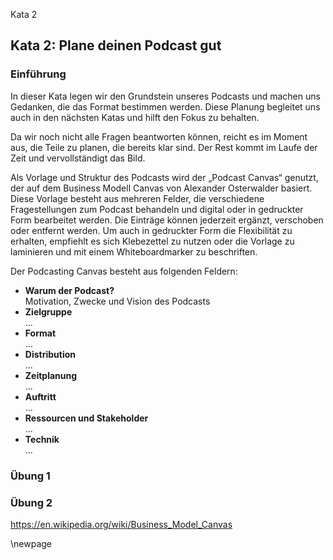 Kata 2


## Kata 2: Plane deinen Podcast gut

### Einführung

In dieser Kata legen wir den Grundstein unseres Podcasts und machen uns Gedanken, die das Format bestimmen werden. Diese Planung begleitet uns auch in den nächsten Katas und hilft den Fokus zu behalten.

Da wir noch nicht alle Fragen beantworten können, reicht es im Moment aus, die Teile zu planen, die bereits klar sind. Der Rest kommt im Laufe der Zeit und vervollständigt das Bild.

Als Vorlage und Struktur des Podcasts wird der „Podcast Canvas“ genutzt, der auf dem Business Modell Canvas von Alexander Osterwalder basiert. Diese Vorlage besteht aus mehreren Felder, die verschiedene Fragestellungen zum Podcast behandeln und digital oder in gedruckter Form bearbeitet werden. Die Einträge können jederzeit ergänzt, verschoben oder entfernt werden. Um auch in gedruckter Form die Flexibilität zu erhalten, empfiehlt es sich Klebezettel zu nutzen oder die Vorlage zu laminieren und mit einem Whiteboardmarker zu beschriften.

Der Podcasting Canvas besteht aus folgenden Feldern:

* **Warum der Podcast?**
<br/>Motivation, Zwecke und Vision des Podcasts
* **Zielgruppe**
<br />...
* **Format**
<br />...
* **Distribution**
<br />...
* **Zeitplanung**
<br />...
* **Auftritt**
<br />...
* **Ressourcen und Stakeholder**
<br />...
* **Technik**
<br />...

### Übung 1

### Übung 2

https://en.wikipedia.org/wiki/Business_Model_Canvas

\newpage
